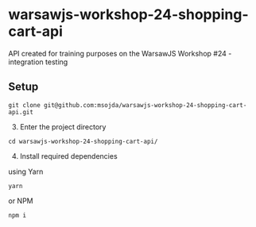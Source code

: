 # warsawjs-workshop-24-shopping-cart-api

API created for training purposes on the WarsawJS Workshop #24 - integration testing

## Setup

```
git clone git@github.com:msojda/warsawjs-workshop-24-shopping-cart-api.git
```

3. Enter the project directory

```
cd warsawjs-workshop-24-shopping-cart-api/
```

4. Install required dependencies

using Yarn

```
yarn
```

or NPM

```
npm i
```

